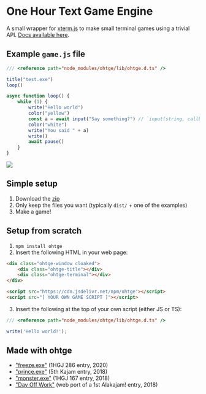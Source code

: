 # One Hour Text Game Engine

A small wrapper for [xterm.js](https://xtermjs.org/) to make small terminal games using a trivial API. [Docs available here](https://mkalam-alami.github.io/ohtge/docs/).

## Example `game.js` file

```javascript
/// <reference path="node_modules/ohtge/lib/ohtge.d.ts" />

title("test.exe")
loop()

async function loop() {
    while (1) {
        write("Hello world")
        color("yellow")
        const a = await input("Say something?") // `input(string, callback)` syntax also supported
        color("white")
        write("You said " + a)
        write()
        await pause()
    }
}
```

![](https://raw.githubusercontent.com/mkalam-alami/ohtge/master/lib/ohtge-readme.gif)

## Simple setup

1. Download the [zip](https://github.com/mkalam-alami/ohtge/archive/master.zip)
2. Only keep the files you want (typically `dist/` + one of the examples)
3. Make a game!

## Setup from scratch

1. `npm install ohtge`
2. Insert the following HTML in your web page:

```html
<div class="ohtge-window cloaked">
    <div class="ohtge-title"></div>
    <div class="ohtge-terminal"></div>
</div>

<script src="https://cdn.jsdelivr.net/npm/ohtge"></script>
<script src="[ YOUR OWN GAME SCRIPT ]"></script>
```

3. Insert the following at the top of your own script (either JS or TS):

```javascript
/// <reference path="node_modules/ohtge/lib/ohtge.d.ts" />

write('Hello world!');
```

## Made with ohtge

* ["freeze.exe"](https://marwane.kalam-alami.net/1hgj/286/) (1HGJ 286 entry, 2020)
* ["prince.exe"](https://marwane.kalam-alami.net/jams/alakajam-k5/) (5th Kajam entry, 2018)
* ["monster.exe"](https://marwane.kalam-alami.net/1hgj/167/) (1HGJ 167 entry, 2018)
* ["Day Off Work"](https://marwane.kalam-alami.net/misc/dayoffwork/) (web port of a 1st Alakajam! entry, 2018)
